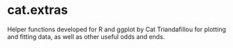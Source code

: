 # cat.extras

Helper functions developed for R and ggplot by Cat Triandafillou for plotting and fitting data, as well as other useful odds and ends.
